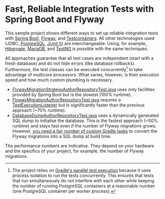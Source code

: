 # Fast, Reliable Integration Tests with Spring Boot and Flyway

This sample project shows different ways to set up reliable integration tests with [Spring Boot](https://spring.io/projects/spring-boot), [Flyway](https://flywaydb.org/), and [Testcontainers](https://www.testcontainers.org/). All other technologies used (JDBC, [PostgreSQL](https://postgresql.org/), [JUnit 5](https://junit.org/junit5/)) are interchangeable: Using, for example, [Hibernate](https://hibernate.org/), [MariaDB](https://mariadb.org/), and [TestNG](https://testng.org/) is possible with the same techniques.

All approaches guarantee that all test cases are independent (start with a fresh database) and do not hide errors (like database rollbacks). Furthermore, the test classes can be executed concurrently[^1] to take advantage of multicore processors. What varies, however, is their execution speed and how much custom plumbing is necessary.

* [FlywayMigrationStrategyAuthorRepositoryTest.java](src/test/java/com/example/testing/FlywayMigrationStrategyAuthorRepositoryTest.java) uses only facilities provided by Spring Boot but is the slowest (100% runtime).
* [FlywayMigrationAuthorRepositoryTest.java](src/test/java/com/example/testing/FlywayMigrationAuthorRepositoryTest.java) requires a [TestExecutionListener](https://docs.spring.io/spring-framework/docs/current/javadoc-api/org/springframework/test/context/TestExecutionListener.html) but is significantly faster than the previous approach (~70% runtime).
* [DatabaseDumpAuthorRepositoryTest.java](src/test/java/com/example/testing/DatabaseDumpAuthorRepositoryTest.java) uses a dynamically generated SQL dump to initialise the database. This is the fastest approach (~50% runtime) and stays fast even if the number of Flyway migrations grows. However, [you need a fair number of custom Gradle tasks](build.gradle) to convert the Flyway migrations into a SQL dump at build time.

The performance numbers are indicative. They depend on your hardware and the specifics of your project, for example, the number of Flyway migrations.

[^1]: The project relies on [Gradle's parallel test execution](https://docs.gradle.org/current/userguide/performance.html#parallel_test_execution) because it uses process isolation to run the tests concurrently. This ensures that tests that run simultaneously do not interfere with each other while keeping the number of running PostgreSQL containers at a reasonable number (one PostgreSQL container per worker process).
